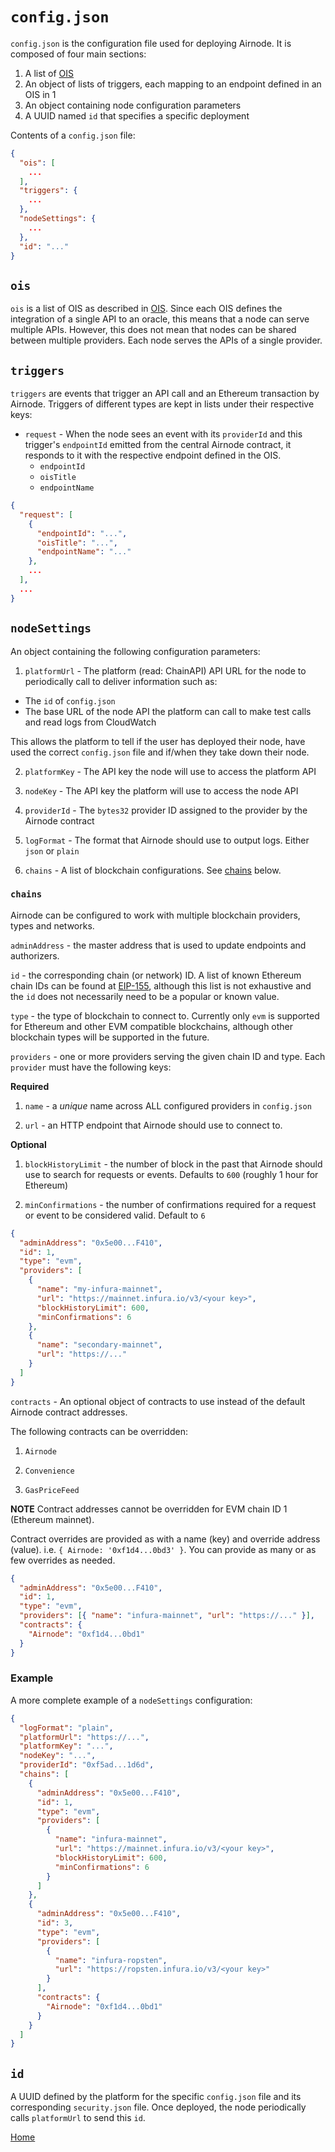 # `config.json`

`config.json` is the configuration file used for deploying Airnode.
It is composed of four main sections:

1. A list of [OIS](/airnode/2-6-ois.md)
2. An object of lists of triggers, each mapping to an endpoint defined in an OIS in 1
3. An object containing node configuration parameters
4. A UUID named `id` that specifies a specific deployment

Contents of a `config.json` file:

```json
{
  "ois": [
    ...
  ],
  "triggers": {
    ...
  },
  "nodeSettings": {
    ...
  },
  "id": "..."
}
```

## `ois`

`ois` is a list of OIS as described in [OIS](/airnode/2-6-ois.md).
Since each OIS defines the integration of a single API to an oracle, this means that a node can serve multiple APIs.
However, this does not mean that nodes can be shared between multiple providers.
Each node serves the APIs of a single provider.

## `triggers`

`triggers` are events that trigger an API call and an Ethereum transaction by Airnode.
Triggers of different types are kept in lists under their respective keys:

- `request` - When the node sees an event with its `providerId` and this trigger's `endpointId` emitted from the central Airnode contract, it responds to it with the respective endpoint defined in the OIS.
  - `endpointId`
  - `oisTitle`
  - `endpointName`


```json
{
  "request": [
    {
      "endpointId": "...",
      "oisTitle": "...",
      "endpointName": "..."
    },
    ...
  ],
  ...
}
```

## `nodeSettings`

An object containing the following configuration parameters:

1. `platformUrl` - The platform (read: ChainAPI) API URL for the node to periodically call to deliver information such as:

- The `id` of `config.json`
- The base URL of the node API the platform can call to make test calls and read logs from CloudWatch

This allows the platform to tell if the user has deployed their node, have used the correct `config.json` file and if/when they take down their node.

2. `platformKey` - The API key the node will use to access the platform API

3. `nodeKey` - The API key the platform will use to access the node API

4. `providerId` - The `bytes32` provider ID assigned to the provider by the Airnode contract

5. `logFormat` - The format that Airnode should use to output logs. Either `json` or `plain`

6. `chains` - A list of blockchain configurations. See [chains](#chains) below.

### `chains`

Airnode can be configured to work with multiple blockchain providers, types and networks.

`adminAddress` - the master address that is used to update endpoints and authorizers.

`id` - the corresponding chain (or network) ID. A list of known Ethereum chain IDs can be found at [EIP-155](https://github.com/ethereum/EIPs/blob/master/EIPS/eip-155.md#list-of-chain-ids), although this list is not exhaustive and the `id` does not necessarily need to be a popular or known value.

`type` - the type of blockchain to connect to. Currently only `evm` is supported for Ethereum and other EVM compatible blockchains, although other blockchain types will be supported in the future.

`providers` - one or more providers serving the given chain ID and type. Each `provider` must have the following keys:

**Required**

1. `name` - a *unique* name across ALL configured providers in `config.json`

2. `url` - an HTTP endpoint that Airnode should use to connect to.

**Optional**

1. `blockHistoryLimit` - the number of block in the past that Airnode should use to search for requests or events. Defaults to `600` (roughly 1 hour for Ethereum)

2. `minConfirmations` - the number of confirmations required for a request or event to be considered valid. Default to `6`

```json
{
  "adminAddress": "0x5e00...F410",
  "id": 1,
  "type": "evm",
  "providers": [
    {
      "name": "my-infura-mainnet",
      "url": "https://mainnet.infura.io/v3/<your key>",
      "blockHistoryLimit": 600,
      "minConfirmations": 6
    },
    {
      "name": "secondary-mainnet",
      "url": "https://..."
    }
  ]
}
```

`contracts` - An optional object of contracts to use instead of the default Airnode contract addresses.

The following contracts can be overridden:

1. `Airnode`

2. `Convenience`

3. `GasPriceFeed`

**NOTE** Contract addresses cannot be overridden for EVM chain ID 1 (Ethereum mainnet).

Contract overrides are provided as with a name (key) and override address (value). i.e. `{ Airnode: '0xf1d4...0bd3' }`. You can provide as many or as few overrides as needed.

```json
{
  "adminAddress": "0x5e00...F410",
  "id": 1,
  "type": "evm",
  "providers": [{ "name": "infura-mainnet", "url": "https://..." }],
  "contracts": {
    "Airnode": "0xf1d4...0bd1"
  }
}
```

### Example

A more complete example of a `nodeSettings` configuration:

```json
{
  "logFormat": "plain",
  "platformUrl": "https://...",
  "platformKey": "...",
  "nodeKey": "...",
  "providerId": "0xf5ad...1d6d",
  "chains": [
    {
      "adminAddress": "0x5e00...F410",
      "id": 1,
      "type": "evm",
      "providers": [
        {
          "name": "infura-mainnet",
          "url": "https://mainnet.infura.io/v3/<your key>",
          "blockHistoryLimit": 600,
          "minConfirmations": 6
        }
      ]
    },
    {
      "adminAddress": "0x5e00...F410",
      "id": 3,
      "type": "evm",
      "providers": [
        {
          "name": "infura-ropsten",
          "url": "https://ropsten.infura.io/v3/<your key>"
        }
      ],
      "contracts": {
        "Airnode": "0xf1d4...0bd1"
      }
    }
  ]
}
```

## `id`

A UUID defined by the platform for the specific `config.json` file and its corresponding `security.json` file.
Once deployed, the node periodically calls `platformUrl` to send this `id`.

[Home](/README.md#contents)
